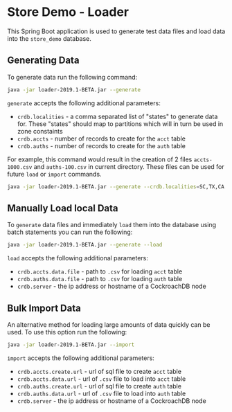 # Store Demo - Loader

This Spring Boot application is used to generate test data files and load data into the `store_demo` database.

## Generating Data
To generate data run the following command:

```bash
java -jar loader-2019.1-BETA.jar --generate
```

`generate` accepts the following additional parameters:
* `crdb.localities` - a comma separated list of "states" to generate data for. These "states" should map to partitions which will in turn be used in zone constaints 
* `crdb.accts` - number of records to create for the `acct` table
* `crdb.auths` - number of records to create for the `auth` table

For example, this command would result in the creation of 2 files `accts-1000.csv` and `auths-100.csv` in current directory.  These files can be used for future `load` or `import` commands.
```bash
java -jar loader-2019.1-BETA.jar --generate --crdb.localities=SC,TX,CA --crdb.accts=1000 --crdb.auths=100
```

## Manually Load local Data
To `generate` data files and immediately `load` them into the database using batch statements you can run the following:
```bash
java -jar loader-2019.1-BETA.jar --generate --load
```

`load` accepts the following additional parameters:
* `crdb.accts.data.file` - path to `.csv` for loading `acct` table
* `crdb.auths.data.file` - path to `.csv` for loading `auth` table
* `crdb.server` - the ip address or hostname of a CockroachDB node

## Bulk Import Data
An alternative method for loading large amounts of data quickly can be used.  To use this option run the following:
```bash
java -jar loader-2019.1-BETA.jar --import
```

`import` accepts the following additional parameters:
* `crdb.accts.create.url` - url of sql file to create `acct` table
* `crdb.accts.data.url` - url of `.csv` file to load into `acct` table
* `crdb.auths.create.url` - url of sql file to create `auth` table
* `crdb.auths.data.url` - url of `.csv` file to load into `auth` table
* `crdb.server` - the ip address or hostname of a CockroachDB node
